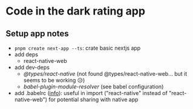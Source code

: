 # Code in the dark rating app

## Setup app notes

- `pnpm create next-app --ts`: crate basic nextjs app
- add deps
  - react-native-web
- add dev-deps
  - _@types/react-native_ (not found @types/react-native-web... but it seems to be working :disappointed_relieved:)
  - _babel-plugin-module-resolver_ (see babel configuration)
- add .babelrc ([info](https://necolas.github.io/react-native-web/docs/setup/)): useful in import ("react-native" instead of "react-native-web") for potential sharing with native app
